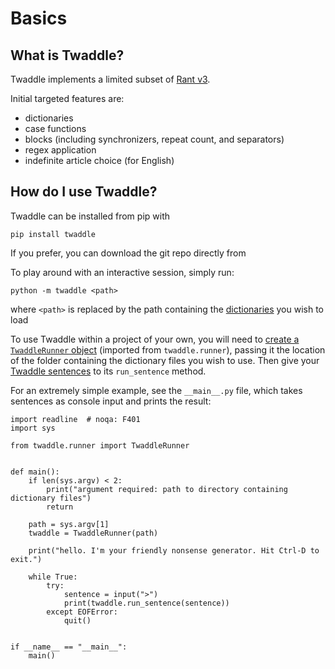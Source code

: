 # Basics

## What is Twaddle?
Twaddle implements a limited subset of [Rant v3](https://github.com/TheBerkin/rant3).

Initial targeted features are:

- dictionaries
- case functions
- blocks (including synchronizers, repeat count, and separators)
- regex application
- indefinite article choice (for English)

## How do I use Twaddle?

Twaddle can be installed from pip with

`pip install twaddle`

If you prefer, you can download the git repo directly from 

To play around with an interactive session, simply run:

`python -m twaddle <path>`

where `<path>` is replaced by the path containing the [dictionaries](dictionaries.md) you wish to load

To use Twaddle within a project of your own, you will need to [create a `TwaddleRunner` object](runner.md) 
(imported from `twaddle.runner`), passing it the location of the folder containing the dictionary files 
you wish to use. Then give your [Twaddle sentences](sentences.md) to its `run_sentence` method. 

For an extremely simple example, see the `__main__.py` file, which takes sentences as console input
and prints the result:

```
import readline  # noqa: F401
import sys

from twaddle.runner import TwaddleRunner


def main():
    if len(sys.argv) < 2:
        print("argument required: path to directory containing dictionary files")
        return

    path = sys.argv[1]
    twaddle = TwaddleRunner(path)

    print("hello. I'm your friendly nonsense generator. Hit Ctrl-D to exit.")

    while True:
        try:
            sentence = input(">")
            print(twaddle.run_sentence(sentence))
        except EOFError:
            quit()


if __name__ == "__main__":
    main()
```
